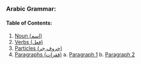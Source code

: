 ### Arabic Grammar:

#### Table of Contents:
1. [Noun (اسم)](noun-اسم/readme.md)
2. [Verbs (فعل)](verb-فعل/readme.md)
3. [Particles (حروف جر)](particles-حرف/readme.md)
4. [Paragraphs (فقرات)](paragraphs-فقرات/readme.md)
   a. [Paragraph 1](paragraphs-فقرات/paragraph-1/readme.md)
   b. [Paragraph 2](paragraphs-فقرات/paragraph-2/readme.md) 

